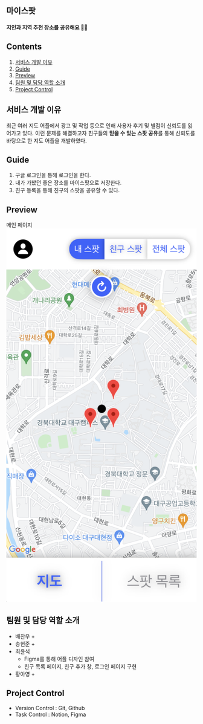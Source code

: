 ## 마이스팟
#### 지인과 지역 추천 장소를 공유해요 🧚🏻

## Contents
1. [서비스 개발 이유](#서비스-개발-이유)
2. [Guide](#Guide)
3. [Preview](#Preview)
4. [팀원 및 담당 역할 소개](#팀원-및-담당-역할-소개)
5. [Project Control](#Project-Control)

## 서비스 개발 이유
최근 여러 지도 어플에서 광고 및 작업 등으로 인해 사용자 후기 및 별점이 신뢰도를 잃어가고 있다. 이런 문제를 해결하고자 친구들의 **믿을 수 있는 스팟 공유**를 통해 신뢰도를 바탕으로 한 지도 어플을 개발하였다.


## Guide
1. 구글 로그인을 통해 로그인을 한다.
2. 내가 가봤던 좋은 장소를 마이스팟으로 저장한다.
3. 친구 등록을 통해 친구의 스팟을 공유할 수 있다.


## Preview
메인 페이지
![main](./assets/main.png)


## 팀원 및 담당 역할 소개
+ 배찬우
	+ 
+ 송현준
	+ 
+ 최윤석
	+ Figma를 통해 어플 디자인 참여
    + 친구 목록 페이지, 친구 추가 창, 로그인 페이지 구현
+ 황아영
	+ 

## Project Control
+ Version Control :  Git, Github
+ Task Control : Notion, Figma

